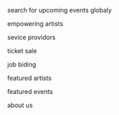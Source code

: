 search for upcoming events globaly

empowering artists

sevice providors

ticket sale

job biding

featured artists

featured events

about us

